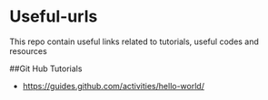 # Useful-urls
This repo contain useful links related to tutorials, useful codes and resources

##Git Hub Tutorials
 * https://guides.github.com/activities/hello-world/
